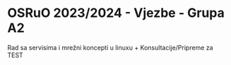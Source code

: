<h1>OSRuO 2023/2024 - Vjezbe - Grupa A2</h1>
Rad sa servisima i mrežni koncepti u linuxu +
Konsultacije/Pripreme za TEST

